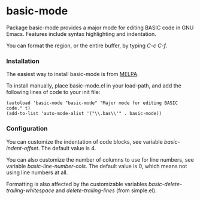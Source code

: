 # basic-mode

Package basic-mode provides a major mode for editing BASIC code in GNU Emacs.
Features include syntax highlighting and indentation.

You can format the region, or the entire buffer, by typing _C-c C-f_.


### Installation

The easiest way to install basic-mode is from [MELPA](https://melpa.org).

To install manually, place basic-mode.el in your load-path, and add the
following lines of code to your init file:

```elisp
(autoload 'basic-mode "basic-mode" "Major mode for editing BASIC code." t)
(add-to-list 'auto-mode-alist '("\\.bas\\'" . basic-mode))
```


### Configuration

You can customize the indentation of code blocks, see variable
_basic-indent-offset_. The default value is 4.

You can also customize the number of columns to use for line numbers, see
variable _basic-line-number-cols_. The default value is 0, which means not
using line numbers at all.

Formatting is also affected by the customizable variables
_basic-delete-trailing-whitespace_ and _delete-trailing-lines_ (from
simple.el).
